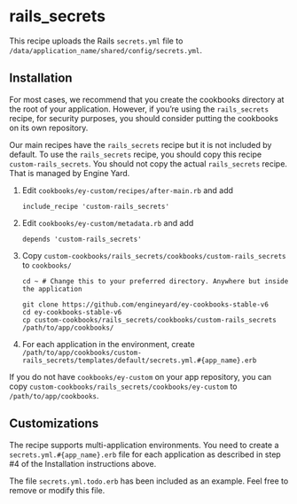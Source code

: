 # rails_secrets

This recipe uploads the Rails `secrets.yml` file to `/data/application_name/shared/config/secrets.yml`.

## Installation

For most cases, we recommend that you create the cookbooks directory at the root of your application. However, if you’re using the `rails_secrets` recipe, for security purposes, you should consider putting the cookbooks on its own repository.

Our main recipes have the `rails_secrets` recipe but it is not included by default. To use the `rails_secrets` recipe, you should copy this recipe `custom-rails_secrets`. You should not copy the actual `rails_secrets` recipe. That is managed by Engine Yard.

1. Edit `cookbooks/ey-custom/recipes/after-main.rb` and add

      ```
      include_recipe 'custom-rails_secrets'
      ```

2. Edit `cookbooks/ey-custom/metadata.rb` and add

      ```
      depends 'custom-rails_secrets'
      ```

3. Copy `custom-cookbooks/rails_secrets/cookbooks/custom-rails_secrets` to `cookbooks/`

      ```
      cd ~ # Change this to your preferred directory. Anywhere but inside the application

      git clone https://github.com/engineyard/ey-cookbooks-stable-v6
      cd ey-cookbooks-stable-v6
      cp custom-cookbooks/rails_secrets/cookbooks/custom-rails_secrets /path/to/app/cookbooks/
      ```
4. For each application in the environment, create `/path/to/app/cookbooks/custom-rails_secrets/templates/default/secrets.yml.#{app_name}.erb`

If you do not have `cookbooks/ey-custom` on your app repository, you can copy `custom-cookbooks/rails_secrets/cookbooks/ey-custom` to `/path/to/app/cookbooks`.

## Customizations

The recipe supports multi-application environments. You need to create a `secrets.yml.#{app_name}.erb` file for each application as described in step #4 of the Installation instructions above.

The file `secrets.yml.todo.erb` has been included as an example. Feel free to remove or modify this file.
